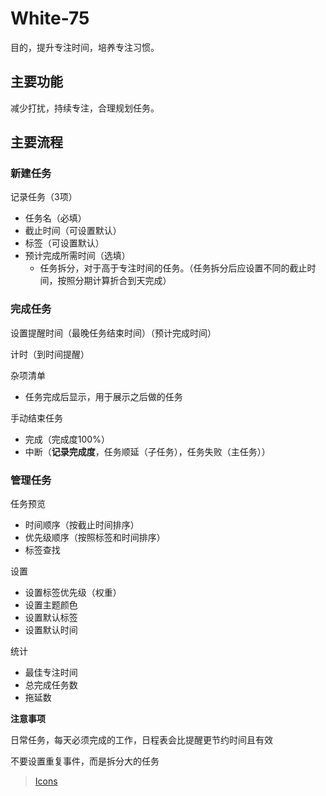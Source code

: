 # White-75

目的，提升专注时间，培养专注习惯。

## 主要功能

减少打扰，持续专注，合理规划任务。

## 主要流程

### 新建任务

记录任务（3项）

* 任务名（必填）
* 截止时间（可设置默认）
* 标签（可设置默认）
* 预计完成所需时间（选填）
  * 任务拆分，对于高于专注时间的任务。（任务拆分后应设置不同的截止时间，按照分期计算折合到天完成）

### 完成任务

设置提醒时间（最晚任务结束时间）（预计完成时间）

计时（到时间提醒）

杂项清单

* 任务完成后显示，用于展示之后做的任务

手动结束任务

* 完成（完成度100%）
* 中断（**记录完成度**，任务顺延（子任务），任务失败（主任务））

### 管理任务

任务预览

* 时间顺序（按截止时间排序）
* 优先级顺序（按照标签和时间排序）
* 标签查找

设置

* 设置标签优先级（权重）
* 设置主题颜色
* 设置默认标签
* 设置默认时间

统计

* 最佳专注时间
* 总完成任务数
* 拖延数

 **注意事项**

日常任务，每天必须完成的工作，日程表会比提醒更节约时间且有效

不要设置重复事件，而是拆分大的任务

>[Icons](https://www.iconfont.cn/collections/detail?spm=a313x.7781069.0.da5a778a4&cid=19519)